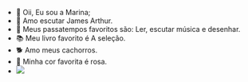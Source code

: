 - 👋 Oii, Eu sou a Marina;
- 👀 Amo escutar James Arthur.
- 🌱 Meus passatempos favoritos são: Ler, escutar música e desenhar.
- 📚 Meu livro favorito é A seleção.
- 🐕 Amo meus cachorros.
- 💞 Minha cor favorita é rosa.
- 
  ![](https://www.google.com/url?sa=i&url=https%3A%2F%2Fgifer.com%2Fpt&psig=AOvVaw2_MN5if-ODJvWBEDI9xnNH&ust=1700747854102000&source=images&cd=vfe&opi=89978449&ved=0CBEQjRxqFwoTCNjimdjh14IDFQAAAAAdAAAAABBJ)
